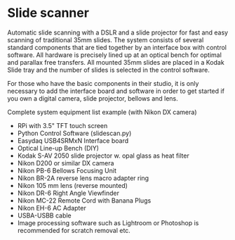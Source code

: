 # Slide scanner
Automatic slide scanning with a DSLR and a slide projector for fast and easy scanning of traditional 35mm slides. The system consists of several standard components that are tied together by an interface box with control software. All hardware is precisely lined up at an optical bench for optimal and parallax free transfers. All mounted 35mm slides are placed in a Kodak Slide tray and the number of slides is selected in the control software. 

For those who have the basic components in their studio, it is only necessary to add the interface board and software in order to get started if you own a digital camera, slide projector, bellows and lens.

Complete system equipment list example (with Nikon DX camera)

* RPi with 3.5" TFT touch screen
* Python Control Software (slidescan.py)
* Easydaq USB4SRMxN Interface board
* Optical Line-up Bench (DIY)
* Kodak S-AV 2050 slide projector w. opal glass as heat filter
* Nikon D200 or similar DX camera
* Nikon PB-6  Bellows Focusing Unit
* Nikon BR-2A reverse lens macro adapter ring
* Nikon 105 mm lens (reverse mounted)
* Nikon DR-6 Right Angle Viewfinder
* Nikon MC-22 Remote Cord with Banana Plugs
* Nikon EH-6 AC Adapter
* USBA-USBB cable
* Image processing software such as Lightroom or Photoshop is recommended for scratch removal etc.
